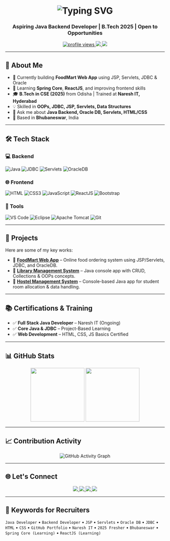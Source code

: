<h1 align="center">
  <img src="https://readme-typing-svg.demolab.com?font=Fira+Code&weight=600&size=28&pause=1300&color=4AF2F3&center=true&vCenter=true&width=850&lines=Hi+%F0%9F%91%8B%2C+I'm+Biswajit+Pradhan;Java+Backend+Developer+%7C+B.Tech+2025;Skilled+in+JDBC%2C+Servlets%2C+OracleDB;Currently+Learning+Spring+Core+%26+ReactJS" alt="Typing SVG" />
</h1>

<h3 align="center">Aspiring Java Backend Developer | B.Tech 2025 | Open to Opportunities</h3>

<p align="center">
  <a href="https://github.com/biswajit036">
    <img src="https://komarev.com/ghpvc/?username=biswajit036&label=Profile%20views&color=0e75b6&style=flat" alt="profile views" />
  </a>
  <a href="mailto:biswajitpradhan77355@gmail.com">
    <img src="https://img.shields.io/badge/Gmail-D14836?style=flat&logo=gmail&logoColor=white" />
  </a>
  <a href="https://www.linkedin.com/in/biswajit-pradhan-520a89269">
    <img src="https://img.shields.io/badge/LinkedIn-0077B5?style=flat&logo=linkedin&logoColor=white" />
  </a>
</p>

---

## 🌟 About Me

- 🔭 Currently building **FoodMart Web App** using JSP, Servlets, JDBC & Oracle
- 📖 Learning **Spring Core**, **ReactJS**, and improving frontend skills
- 🎓 **B.Tech in CSE (2025)** from Odisha | Trained at **Naresh IT, Hyderabad**
- 💡 Skilled in **OOPs, JDBC, JSP, Servlets, Data Structures**
- 💬 Ask me about **Java Backend, Oracle DB, Servlets, HTML/CSS**
- 📍 Based in **Bhubaneswar**, India

---

## 🛠️ Tech Stack

### 💻 Backend
![Java](https://img.shields.io/badge/Java-ED8B00?style=for-the-badge&logo=java&logoColor=white)
![JDBC](https://img.shields.io/badge/JDBC-%231572B6.svg?style=for-the-badge&logo=oracle&logoColor=white)
![Servlets](https://img.shields.io/badge/Servlets-%23007396.svg?style=for-the-badge&logo=apachetomcat&logoColor=white)
![OracleDB](https://img.shields.io/badge/OracleDB-F80000?style=for-the-badge&logo=oracle&logoColor=white)

### 🌐 Frontend
![HTML](https://img.shields.io/badge/HTML5-E34F26?style=for-the-badge&logo=html5&logoColor=white)
![CSS3](https://img.shields.io/badge/CSS3-1572B6?style=for-the-badge&logo=css3&logoColor=white)
![JavaScript](https://img.shields.io/badge/JavaScript-F7DF1E?style=for-the-badge&logo=javascript&logoColor=black)
![ReactJS](https://img.shields.io/badge/React-20232A?style=for-the-badge&logo=react&logoColor=61DAFB)
![Bootstrap](https://img.shields.io/badge/Bootstrap-563D7C?style=for-the-badge&logo=bootstrap&logoColor=white)

### 🧰 Tools
![VS Code](https://img.shields.io/badge/VS%20Code-007ACC?style=for-the-badge&logo=visual-studio-code&logoColor=white)
![Eclipse](https://img.shields.io/badge/Eclipse-2C2255?style=for-the-badge&logo=eclipse&logoColor=white)
![Apache Tomcat](https://img.shields.io/badge/Tomcat-F8DC75?style=for-the-badge&logo=apache-tomcat&logoColor=black)
![Git](https://img.shields.io/badge/Git-F05032?style=for-the-badge&logo=git&logoColor=white)

---

## 🚀 Projects

Here are some of my key works:

- 🔹 [**FoodMart Web App**](https://github.com/biswajit036/FoodMart) – Online food ordering system using JSP/Servlets, JDBC, and OracleDB.
- 🔹 [**Library Management System**](https://github.com/biswajit036/LibraryManagementSystem) – Java console app with CRUD, Collections & OOPs concepts.
- 🔹 [**Hostel Management System**](https://github.com/biswajit036/HostelManagement) – Console-based Java app for student room allocation & data handling.

---

## 📚 Certifications & Training

- ✅ **Full Stack Java Developer** – Naresh IT (Ongoing)
- ✅ **Core Java & JDBC** – Project-Based Learning
- ✅ **Web Development** – HTML, CSS, JS Basics Certified

---

## 📊 GitHub Stats

<p align="center">
  <img src="https://github-readme-stats.vercel.app/api?username=biswajit036&show_icons=true&theme=tokyonight" height="170px" />
  <img src="https://github-readme-stats.vercel.app/api/top-langs/?username=biswajit036&layout=compact&theme=tokyonight" height="170px" />
</p>

---

## 📈 Contribution Activity

<p align="center">
  <img src="https://github-readme-activity-graph.vercel.app/graph?username=biswajit036&theme=tokyo-night" alt="GitHub Activity Graph"/>
</p>

---

## 🌐 Let's Connect

<p align="center">
  <a href="https://www.linkedin.com/in/biswajit-pradhan-520a89269" target="_blank">
    <img src="https://img.shields.io/badge/LinkedIn-blue?style=for-the-badge&logo=linkedin" />
  </a>
  <a href="https://github.com/biswajit036" target="_blank">
    <img src="https://img.shields.io/badge/GitHub-black?style=for-the-badge&logo=github" />
  </a>
  <a href="mailto:biswajitpradhan77355@gmail.com">
    <img src="https://img.shields.io/badge/Gmail-red?style=for-the-badge&logo=gmail&logoColor=white" />
  </a>
  <a href="https://github.com/biswajit036/resume/raw/main/Biswajit_Pradhan_Resume.pdf" download>
    <img src="https://img.shields.io/badge/Resume-Download-brightgreen?style=for-the-badge&logo=adobeacrobatreader&logoColor=white" />
  </a>
</p>

---

## 🔎 Keywords for Recruiters

`Java Developer` • `Backend Developer` • `JSP` • `Servlets` • `Oracle DB` • `JDBC` • `HTML` • `CSS` • `GitHub Portfolio` • `Naresh IT` • `2025 Fresher` • `Bhubaneswar` • `Spring Core (Learning)` • `ReactJS (Learning)`
